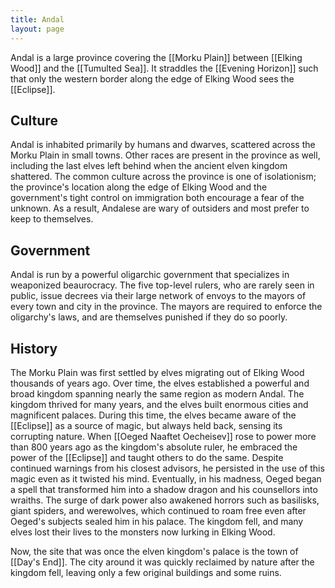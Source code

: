 ```yaml
---
title: Andal
layout: page
---
```


Andal is a large province covering the [[Morku Plain]] between [[Elking Wood]] and the [[Tumulted Sea]]. It straddles the [[Evening Horizon]] such that only the western border along the edge of Elking Wood sees the [[Eclipse]].

## Culture

Andal is inhabited primarily by humans and dwarves, scattered across the Morku Plain in small towns. Other races are present in the province as well, including the last elves left behind when the ancient elven kingdom shattered. The common culture across the province is one of isolationism; the province's location along the edge of Elking Wood and the government's tight control on immigration both encourage a fear of the unknown. As a result, Andalese are wary of outsiders and most prefer to keep to themselves.

## Government

Andal is run by a powerful oligarchic government that specializes in weaponized beaurocracy. The five top-level rulers, who are rarely seen in public, issue decrees via their large network of envoys to the mayors of every town and city in the province. The mayors are required to enforce the oligarchy's laws, and are themselves punished if they do so poorly.

## History

The Morku Plain was first settled by elves migrating out of Elking Wood thousands of years ago. Over time, the elves established a powerful and broad kingdom spanning nearly the same region as modern Andal. The kingdom thrived for many years, and the elves built enormous cities and magnificent palaces. During this time, the elves became aware of the [[Eclipse]] as a source of magic, but always held back, sensing its corrupting nature. When [[Oeged Naaftet Oecheisev]] rose to power more than 800 years ago as the kingdom's absolute ruler, he embraced the power of the [[Eclipse]] and taught others to do the same. Despite continued warnings from his closest advisors, he persisted in the use of this magic even as it twisted his mind. Eventually, in his madness, Oeged began a spell that transformed him into a shadow dragon and his counsellors into wraiths. The surge of dark power also awakened horrors such as basilisks, giant spiders, and werewolves, which continued to roam free even after Oeged's subjects sealed him in his palace. The kingdom fell, and many elves lost their lives to the monsters now lurking in Elking Wood.

Now, the site that was once the elven kingdom's palace is the town of [[Day's End]]. The city around it was quickly reclaimed by nature after the kingdom fell, leaving only a few original buildings and some ruins.
